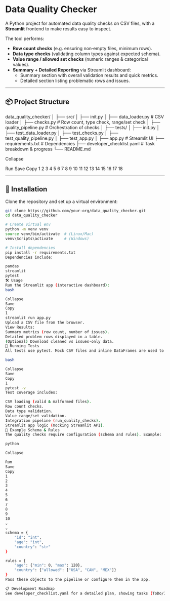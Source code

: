 # Data Quality Checker

A Python project for automated data quality checks on CSV files, with a **Streamlit** frontend to make results easy to inspect.  

The tool performs:
- **Row count checks** (e.g. ensuring non‑empty files, minimum rows).
- **Data type checks** (validating column types against expected schema).
- **Value range / allowed set checks** (numeric ranges & categorical values).
- **Summary + Detailed Reporting** via Streamlit dashboard:
  - Summary section with overall validation results and quick metrics.
  - Detailed section listing problematic rows and issues.

---

## 📦 Project Structure
data_quality_checker/
│
├── src/
│ ├── init.py
│ ├── data_loader.py # CSV loader
│ ├── checks.py # Row count, type check, range/set check
│ ├── quality_pipeline.py # Orchestration of checks
│
├── tests/
│ ├── init.py
│ ├── test_data_loader.py
│ ├── test_checks.py
│ ├── test_quality_pipeline.py
│ ├── test_app.py
│
├── app.py # Streamlit UI
├── requirements.txt # Dependencies
├── developer_checklist.yaml # Task breakdown & progress
└── README.md


Collapse

Run
Save
Copy
1
2
3
4
5
6
7
8
9
10
11
12
13
14
15
16
17
18

---

## 🚀 Installation

Clone the repository and set up a virtual environment:

```bash
git clone https://github.com/your-org/data_quality_checker.git
cd data_quality_checker

# Create virtual env
python -m venv venv
source venv/bin/activate  # (Linux/Mac)
venv\Scripts\activate     # (Windows)

# Install dependencies
pip install -r requirements.txt
Dependencies include:

pandas
streamlit
pytest
🛠️ Usage
Run the Streamlit app (interactive dashboard):
bash

Collapse
Save
Copy
1
streamlit run app.py
Upload a CSV file from the browser.
View Results:
Summary metrics (row count, number of issues).
Detailed problem rows displayed in a table.
(Optional) Download cleaned vs issues-only data.
🧪 Running Tests
All tests use pytest. Mock CSV files and inline DataFrames are used to allow development without real data.

bash

Collapse
Save
Copy
1
pytest -v
Test coverage includes:

CSV loading (valid & malformed files).
Row count checks.
Data type validation.
Value range/set validation.
Integration pipeline (run_quality_checks).
Streamlit app logic (mocking Streamlit API).
🧩 Example Schema & Rules
The quality checks require configuration (schema and rules). Example:

python

Collapse

Run
Save
Copy
1
2
3
4
5
6
7
8
9
10
⌄
⌄
schema = {
    "id": "int",
    "age": "int",
    "country": "str"
}

rules = {
    "age": {"min": 0, "max": 120},
    "country": {"allowed": ["USA", "CAN", "MEX"]}
}
Pass these objects to the pipeline or configure them in the app.

📋 Development Roadmap
See developer_checklist.yaml for a detailed plan, showing tasks (ToDo/InProgress/Done), parallelizable paths, and test coverage points.
